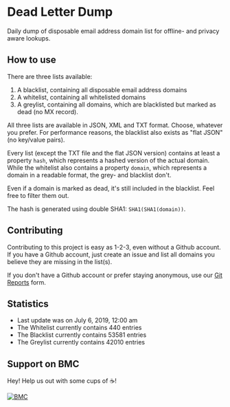 Dead Letter Dump
================

Daily dump of disposable email address domain list for offline- and privacy aware lookups.

How to use
-------------

There are three lists available:

1. A blacklist, containing all disposable email address domains
2. A whitelist, containing all whitelisted domains
3. A greylist, containing all domains, which are blacklisted but marked as dead (no MX record).

All three lists are available in JSON, XML and TXT format. Choose, whatever you prefer. For performance reasons, the blacklist also exists as "flat JSON" (no key/value pairs).

Every list (except the TXT file and the flat JSON version) contains at least a property `hash`, which represents a hashed version of the actual domain. While the whitelist also contains a property `domain`, which represents a domain in a readable format, the grey- and blacklist don't.

Even if a domain is marked as dead, it's still included in the blacklist. Feel free to filter them out.

The hash is generated using double SHA1: `SHA1(SHA1(domain))`.

Contributing
-------------

Contributing to this project is easy as 1-2-3, even without a Github account. If you have a Github account, just create an issue and list all domains you believe they are missing in the list(s).

If you don't have a Github account or prefer staying anonymous, use our [Git Reports](https://gitreports.com/issue/SoftCreatR/dead-letter-dump) form.

Statistics
-------------

- Last update was on July 6, 2019, 12:00 am
- The Whitelist currently contains 440 entries
- The Blacklist currently contains 53581 entries
- The Greylist currently contains 42010 entries

## Support on BMC
Hey! Help us out with some cups of :coffee:!

[![BMC](https://www.buymeacoffee.com/assets/img/guidelines/download-assets-sm-2.svg)](https://www.buymeacoff.ee/softcreatr)
